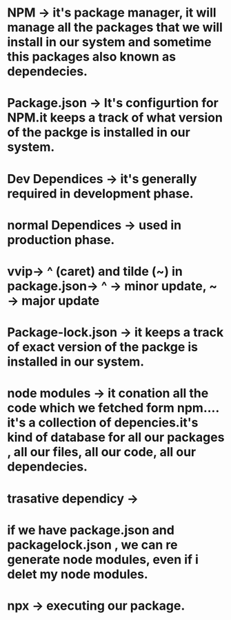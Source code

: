 
# NPM -> it's package manager, it will manage all the packages that we will install in our system and sometime this packages also known as dependecies.

# Package.json -> It's configurtion for NPM.it keeps a track of what version of the packge is installed in our system.

# Dev Dependices ->  it's generally required in development phase.
# normal Dependices -> used in production phase.

# vvip->  ^ (caret) and tilde (~) in package.json->  ^ -> minor update, ~ -> major update

# Package-lock.json -> it keeps a track of  exact version of the packge is installed in our system.

# node modules -> it conation all the code which we fetched form npm.... it's a collection of depencies.it's kind of database for all our packages , all our files, all our code, all our dependecies.

# trasative dependicy ->

# if we have package.json and packagelock.json , we can re generate node modules, even if i delet my node modules.


# npx -> executing our package.